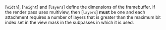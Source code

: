 [`width`], [`height`] and [`layers`] define the dimensions of the
framebuffer.
If the render pass uses multiview, then [`layers`] **must**  be one and
each attachment requires a number of layers that is greater than the
maximum bit index set in the view mask in the subpasses in which it is
used.